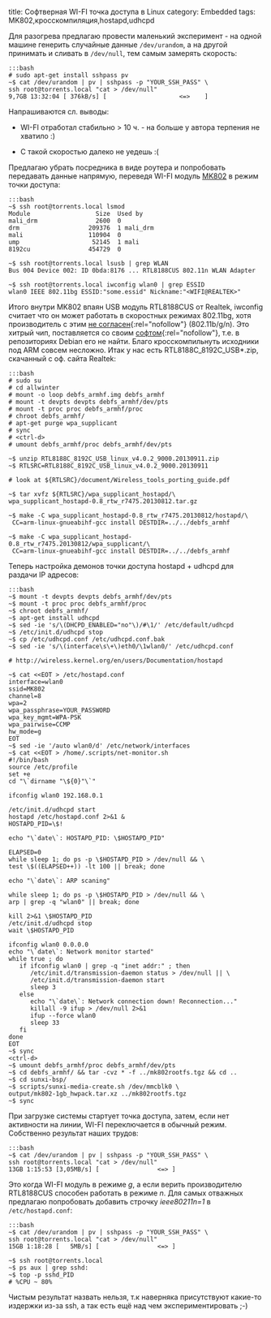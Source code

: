 title: Софтверная WI-FI точка доступа в Linux
category: Embedded
tags: MK802,кросскомпиляция,hostapd,udhcpd


Для разогрева предлагаю провести маленький эксперимент - на одной машине генерить случайные данные ```/dev/urandom```, а на другой принимать  и сливать в ```/dev/null```, тем самым замерять скорость:

	:::bash
	# sudo apt-get install sshpass pv
	~$ cat /dev/urandom | pv | sshpass -p "YOUR_SSH_PASS" \
	ssh root@torrents.local "cat > /dev/null"
	9,7GB 13:32:04 [ 376kB/s] [                    <=>    ]

Напрашиваются сл. выводы:

- WI-FI отработал стабильно > 10 ч. - на больше у автора терпения не хватило :)

- С такой скоростью далеко не уедешь :(

Предлагаю убрать посредника в виде роутера и попробовать передавать данные напрямую, переведя WI-FI модуль [MK802]({filename}2014-01-25-torrent-client-with-mini-pc-mk802.md) в режим точки доступа:

	:::bash
	~$ ssh root@torrents.local lsmod
	Module                  Size  Used by
	mali_drm                2600  0 
	drm                   209376  1 mali_drm
	mali                  110904  0 
	ump                    52145  1 mali
	8192cu                454729  0

	~$ ssh root@torrents.local lsusb | grep WLAN 
	Bus 004 Device 002: ID 0bda:8176 ... RTL8188CUS 802.11n WLAN Adapter

	~$ ssh root@torrents.local iwconfig wlan0 | grep ESSID
	wlan0 IEEE 802.11bg ESSID:"some.essid" Nickname:"<WIFI@REALTEK>"

Итого внутри MK802 впаян USB модуль RTL8188CUS от Realtek, iwconfig считает что он может работать в скоростных режимах 802.11bg, хотя производитель с этим [не согласен](http://www.realtek.com.tw/products/productsView.aspx?Langid=1&PFid=48&Level=5&Conn=4&ProdID=274){:rel="nofollow"} (802.11b/g/n). Это хитрый чип, поставляется со своим [софтом](http://www.realtek.com.tw/downloads/downloadsView.aspx?Langid=1&PFid=48&Level=5&Conn=4&ProdID=274&DownTypeID=3&GetDown=false&Downloads=true#2292){:rel="nofollow"}, т.е. в репозиториях Debian его не найти. Благо кросскомпильнуть исходники под ARM совсем несложно. Итак у нас есть RTL8188C_8192C_USB*.zip, скачанный с оф. сайта Realtek:

	:::bash
	# sudo su
	# cd allwinter
	# mount -o loop debfs_armhf.img debfs_armhf
	# mount -t devpts devpts debfs_armhf/dev/pts
	# mount -t proc proc debfs_armhf/proc
	# chroot debfs_armhf/
	# apt-get purge wpa_supplicant
	# sync
	# <ctrl-d>
	# umount debfs_armhf/proc debfs_armhf/dev/pts

	~$ unzip RTL8188C_8192C_USB_linux_v4.0.2_9000.20130911.zip
	~$ RTLSRC=RTL8188C_8192C_USB_linux_v4.0.2_9000.20130911

	# look at ${RTLSRC}/document/Wireless_tools_porting_guide.pdf

	~$ tar xvfz ${RTLSRC}/wpa_supplicant_hostapd/\
	wpa_supplicant_hostapd-0.8_rtw_r7475.20130812.tar.gz

	~$ make -C wpa_supplicant_hostapd-0.8_rtw_r7475.20130812/hostapd/\
	 CC=arm-linux-gnueabihf-gcc install DESTDIR=../../debfs_armhf

	~$ make -C wpa_supplicant_hostapd-0.8_rtw_r7475.20130812/wpa_supplicant/\
	 CC=arm-linux-gnueabihf-gcc install DESTDIR=../../debfs_armhf

Теперь настройка демонов точки доступа hostapd + udhcpd для раздачи IP адресов:

	:::bash
	~$ mount -t devpts devpts debfs_armhf/dev/pts
	~$ mount -t proc proc debfs_armhf/proc
	~$ chroot debfs_armhf/
	~$ apt-get install udhcpd
	~$ sed -ie 's/\(DHCPD_ENABLED="no"\)/#\1/' /etc/default/udhcpd
	~$ /etc/init.d/udhcpd stop
	~$ cp /etc/udhcpd.conf /etc/udhcpd.conf.bak
	~$ sed -ie 's/\(interface\s\+\)eth0/\1wlan0/' /etc/udhcpd.conf

	# http://wireless.kernel.org/en/users/Documentation/hostapd

	~$ cat <<EOT > /etc/hostapd.conf
	interface=wlan0
	ssid=MK802
	channel=8
	wpa=2
	wpa_passphrase=YOUR_PASSWORD
	wpa_key_mgmt=WPA-PSK
	wpa_pairwise=CCMP
	hw_mode=g
	EOT
	~$ sed -ie '/auto wlan0/d' /etc/network/interfaces
	~$ cat <<EOT > /home/.scripts/net-monitor.sh
	#!/bin/bash
	source /etc/profile
	set +e
	cd "\`dirname "\${0}"\`"

	ifconfig wlan0 192.168.0.1

	/etc/init.d/udhcpd start
	hostapd /etc/hostapd.conf 2>&1 &
	HOSTAPD_PID=\$!

	echo "\`date\`: HOSTAPD_PID: \$HOSTAPD_PID"

	ELAPSED=0
	while sleep 1; do ps -p \$HOSTAPD_PID > /dev/null && \
	test \$((ELAPSED++)) -lt 100 || break; done

	echo "\`date\`: ARP scaning"

	while sleep 1; do ps -p \$HOSTAPD_PID > /dev/null && \
	arp | grep -q "wlan0" || break; done

	kill 2>&1 \$HOSTAPD_PID
	/etc/init.d/udhcpd stop
	wait \$HOSTAPD_PID

	ifconfig wlan0 0.0.0.0
	echo "\`date\`: Network monitor started"
	while true ; do
	   if ifconfig wlan0 | grep -q "inet addr:" ; then
	      /etc/init.d/transmission-daemon status > /dev/null || \
	      /etc/init.d/transmission-daemon start
	      sleep 3
	   else
	      echo "\`date\`: Network connection down! Reconnection..."
	      killall -9 ifup > /dev/null 2>&1
	      ifup --force wlan0
	      sleep 33
	   fi
	done
	EOT
	~$ sync
	<ctrl-d>
	~$ umount debfs_armhf/proc debfs_armhf/dev/pts
	~$ cd debfs_armhf/ && tar -cvz * -f ../mk802rootfs.tgz && cd ..
	~$ cd sunxi-bsp/
	~$ scripts/sunxi-media-create.sh /dev/mmcblk0 \
	output/mk802-1gb_hwpack.tar.xz ../mk802rootfs.tgz
	~$ sync

При загрузке системы стартует точка доступа, затем, если нет активности на линии, WI-FI переключается в обычный режим. Собственно результат наших трудов:

	:::bash
	~$ cat /dev/urandom | pv | sshpass -p "YOUR_SSH_PASS" \
	ssh root@torrents.local "cat > /dev/null"
	13GB 1:15:53 [3,05MB/s] [                <=> ]

Это когда WI-FI модуль в режиме *g*, а если верить производителю RTL8188CUS способен работать в режиме *n*. Для самых отважных предлагаю попробовать добавить строчку *ieee80211n=1* в ```/etc/hostapd.conf```:

	:::bash
	~$ cat /dev/urandom | pv | sshpass -p "YOUR_SSH_PASS" \
	ssh root@torrents.local "cat > /dev/null"
	15GB 1:18:28 [   5MB/s] [                <=> ]

	~$ ssh root@torrents.local
	~$ ps aux | grep sshd:
	~$ top -p sshd_PID
	# %CPU ~ 80%

Чистым результат назвать нельзя, т.к наверняка присутствуют какие-то издержки из-за ssh, а так есть ещё над чем экспериментировать ;-)
